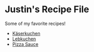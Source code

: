 Justin's Recipe File
====================

Some of my favorite recipes!

* [Käserkuchen](kaeserkuchen.md)
* [Lebkuchen](lebkuchen.md)
* [Pizza Sauce](pizzasauce.md)
